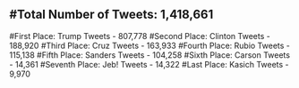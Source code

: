 #Total Number of Tweets: 1,418,661 
---
#First Place: Trump Tweets - 807,778
#Second Place: Clinton Tweets - 188,920
#Third Place: Cruz Tweets - 163,933
#Fourth Place: Rubio Tweets - 115,138
#Fifth Place: Sanders Tweets - 104,258
#Sixth Place: Carson Tweets - 14,361
#Seventh Place: Jeb! Tweets - 14,322
#Last Place: Kasich Tweets - 9,970
